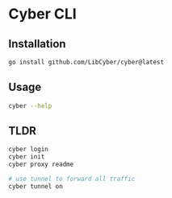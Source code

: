 # Cyber CLI

## Installation

```bash
go install github.com/LibCyber/cyber@latest
```

## Usage

```bash
cyber --help
```

## TLDR
```bash
cyber login
cyber init
cyber proxy readme

# use tunnel to forward all traffic
cyber tunnel on
```

